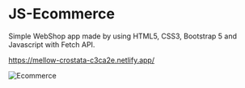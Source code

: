 # JS-Ecommerce

Simple WebShop app made by using HTML5, CSS3, Bootstrap 5 and Javascript with Fetch API.

https://mellow-crostata-c3ca2e.netlify.app/

![Ecommerce](https://user-images.githubusercontent.com/110178135/191620120-b5607fcc-5dbf-48da-89ba-32304a34189d.png)

